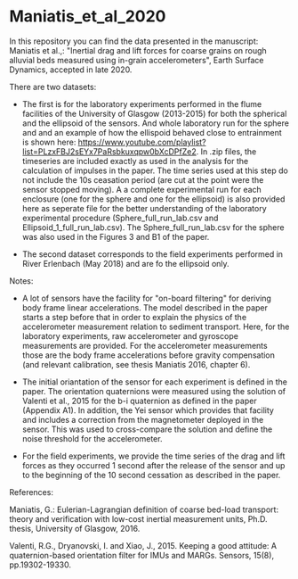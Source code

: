 
# Maniatis_et_al_2020
In this repository you can find the data presented in the manuscript: Maniatis et al.,: "Inertial drag and lift forces for coarse grains on rough alluvial beds measured using in-grain accelerometers", Earth Surface Dynamics, accepted in late 2020.

There are two datasets:

- The first is for the laboratory experiments performed in the flume facilities of the University of Glasgow (2013-2015) for both the spherical and the ellipsoid of the sensors. And whole laboratory run for the sphere and and an example of how the ellispoid behaved close to entrainment is shown here: https://www.youtube.com/playlist?list=PLzxFBJ2sEYx7PaRsbkuxqpw0bXcDPfZe2. In .zip files, the timeseries are included exactly as used in the analysis for the calculation of impulses in the paper. The time series used at this step do not include the 10s ceasation period (are cut at the point were the sensor stopped moving). A a complete experimental run for each enclosure (one for the sphere and one for the ellipsoid) is also provided here as seperate file for the better understanding of the laboratory experimental procedure (Sphere_full_run_lab.csv and Ellipsoid_1_full_run_lab.csv). The Sphere_full_run_lab.csv for the sphere was also used in the Figures 3 and B1 of the paper. 

- The second dataset corresponds to the field experiments performed in River Erlenbach (May 2018) and are fo the ellipsoid only. 

Notes: 
- A lot of sensors have the facility for "on-board filtering" for deriving body frame linear accelerations. The model described in the paper starts a step before that in order to explain the physics of the accelerometer measurement relation to sediment transport. Here, for the laboratory experiments, raw accelerometer and gyroscope measurements are provided. For the accelerometer measurements those are the  body frame accelerations before gravity compensation (and relevant calibration, see thesis Maniatis 2016, chapter 6). 

- The initial oriantation of the sensor for each experiment is defined in the paper. The orientation quaternions were measured using the solution of  Valenti et al., 2015 for the b-i quaternion as defined in the paper (Appendix A1). In addition, the Yei sensor which provides that facility and includes a correction from the magnetometer deployed in the sensor. This was used to cross-compare the solution and define the noise threshold for the accelerometer. 

- For the field experiments, we provide the time series of the drag and lift forces as they occurred 1 second after the release of the sensor and up to the beginning of the 10 second cessation as described in the paper. 





References:

Maniatis, G.: Eulerian-Lagrangian definition of coarse bed-load transport: theory and verification with low-cost inertial measurement units,
Ph.D. thesis, University of Glasgow, 2016.

Valenti, R.G., Dryanovski, I. and Xiao, J., 2015. Keeping a good attitude: A quaternion-based orientation filter for IMUs and MARGs. Sensors, 15(8), pp.19302-19330.

